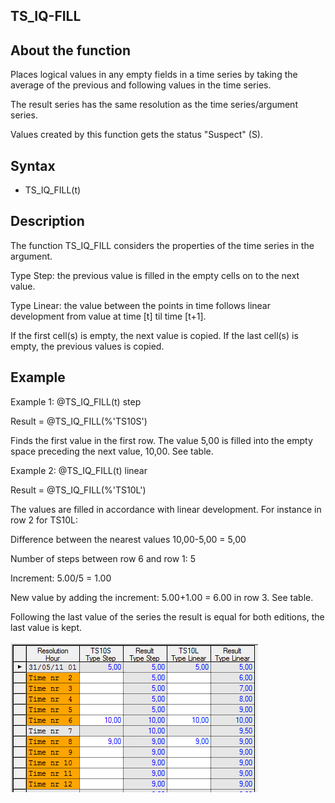 ﻿## TS_IQ-FILL
## About the function
Places logical values in any empty fields in a time series by taking the average
of the previous and following values in the time series.

The result series has the same resolution as the time series/argument series.

Values created by this function gets the status "Suspect" (S).

## Syntax
- TS_IQ_FILL(t)

## Description
The function TS_IQ_FILL considers the properties of the time series in the
argument.

Type Step: the previous value is filled in the empty cells on to the next value.

Type Linear: the value between the points in time follows linear development
from value at time [t] til time [t+1].

If the first cell(s) is empty, the next value is copied. If the last cell(s) is
empty, the previous values is copied.

## Example
Example 1: @TS_IQ_FILL(t) step

Result = @TS_IQ_FILL(%'TS10S')

Finds the first value in the first row. The value 5,00 is filled into the empty
space preceding the next value, 10,00. See table.

Example 2: @TS_IQ_FILL(t) linear

Result = @TS_IQ_FILL(%'TS10L')

The values are filled in accordance with linear development. For instance in row
2 for TS10L:

Difference between the nearest values 10,00-5,00 = 5,00

Number of steps between row 6 and row 1: 5

Increment: 5.00/5 = 1.00

New value by adding the increment: 5.00+1.00 = 6.00 in row 3. See table.

Following the last value of the series the result is equal for both editions,
the last value is kept.

![](Images/ex_ts_iq_fill.gif)
